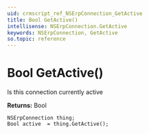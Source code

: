 ```yaml
---
uid: crmscript_ref_NSErpConnection_GetActive
title: Bool GetActive()
intellisense: NSErpConnection.GetActive
keywords: NSErpConnection, GetActive
so.topic: reference
---
```


# Bool GetActive()

Is this connection currently active

**Returns:** Bool

```crmscript
NSErpConnection thing;
Bool active  = thing.GetActive();
```

